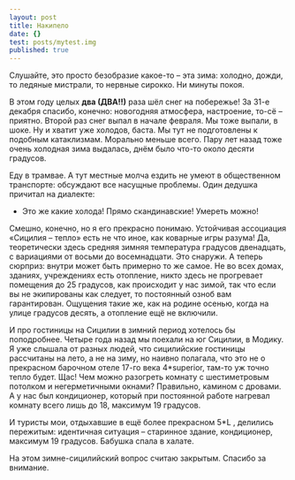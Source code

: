 ```yaml
---
layout: post
title: Накипело
date: {}
test: posts/mytest.img
published: true
---
```





Слушайте, это просто безобразие какое-то – эта зима: холодно, дожди, то ледяные мистрали, то нервные сирокко. Ни минуты покоя.

<!--more-->

В этом году целых **два (ДВА!!)** раза шёл снег на побережье! За 31-е декабря спасибо, конечно: новогодняя атмосфера, настроение, то-сё – приятно. Второй раз снег выпал в начале февраля. Мы тоже выпали, в шоке. Ну и хватит уже холодов, баста. Мы тут не подготовлены к подобным катаклизмам. Морально меньше всего.
Пару лет назад тоже очень холодная зима выдалась, днём было что-то около десяти градусов.

Еду в трамвае. А тут местные молча ездить не умеют в общественном транспорте: обсуждают все насущные проблемы. Один дедушка причитал на диалекте:

- Это же какие холода! Прямо скандинавские! Умереть можно!

Смешно, конечно, но я его прекрасно понимаю. Устойчивая ассоциация «Сицилия – тепло» есть не что иное, как коварные игры разума! Да, теоретически здесь средняя зимняя температура градусов двенадцать, с вариациями от восьми до восемнадцати. Это снаружи. А теперь сюрприз: внутри может быть примерно то же самое. Не во всех домах, зданиях, учреждениях есть отопление, никто здесь не прогревает помещения до 25 градусов, как происходит у нас зимой, так что если вы не экипированы как следует, то постоянный озноб вам гарантирован. Ощущения такие же, как на родине осенью, когда на улице градусов десять, а отопление ещё не включили.

И про гостиницы на Сицилии в зимний период хотелось бы поподробнее.
Четыре года назад мы поехали на юг Сицилии, в Модику. Я уже слышала от разных людей, что сицилийские гостиницы рассчитаны на лето, а не на зиму, но наивно полагала, что это не о прекрасном барочном отеле 17-го века 4*superior, там-то уж точно тепло будет. Щас! Чем можно разогреть комнату с шестиметровым потолком и негерметичными окнами? Правильно, камином с дровами. А у нас был кондиционер, который при постоянной работе нагревал комнату всего лишь до 18, максимум 19 градусов.

И туристы мои, отдыхавшие в ещё более прекрасном 5*L , делились пережитым: идентичная ситуация – старинное здание, кондиционер, максимум 19 градусов. Бабушка спала в халате.

На этом зимне-сицилийский вопрос считаю закрытым. Спасибо за внимание.
